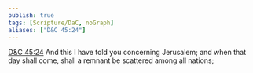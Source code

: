 ```yaml
---
publish: true
tags: [Scripture/DaC, noGraph]
aliases: ["D&C 45:24"]
---
```

[D&C 45:24](https://churchofjesuschrist.org/study/scriptures/dc-testament/dc/45?lang=eng&id=p24#p24) And this I have told you concerning Jerusalem; and when that day shall come, shall a remnant be scattered among all nations;
